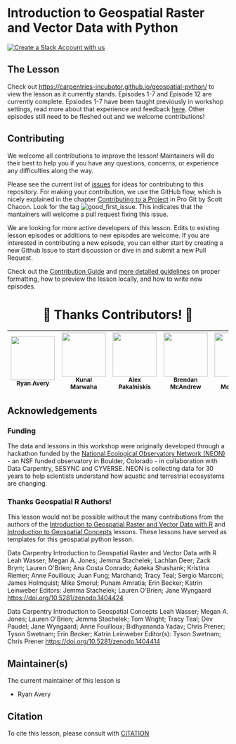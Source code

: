 # Introduction to Geospatial Raster and Vector Data with Python

[![Create a Slack Account with us](https://img.shields.io/badge/Create_Slack_Account-The_Carpentries-071159.svg)](https://swc-slack-invite.herokuapp.com/)

## The Lesson
Check out https://carpentries-incubator.github.io/geospatial-python/ to view the lesson as it currently stands. Episodes 1-7 and Episode 12 are currently complete. Epsiodes 1-7 have been taught previously in workshop settings, read more about that experience and feedback [here](https://carpentries.org/blog/2020/03/teaching-a-new-geospatial-python-lesson/). Other episodes still need to be fleshed out and we welcome contributions!

## Contributing

We welcome all contributions to improve the lesson! Maintainers will do their best to help you if you have any questions, concerns, or experience any difficulties along the way.

Please see the current list of [issues](https://github.com/carpentries-incubator/geospatial-python/issues) for ideas for contributing to this
repository. For making your contribution, we use the GitHub flow, which is
nicely explained in the chapter [Contributing to a Project](http://git-scm.com/book/en/v2/GitHub-Contributing-to-a-Project) in Pro Git
by Scott Chacon.
Look for the tag ![good_first_issue](https://img.shields.io/badge/-good%20first%20issue-gold.svg). This indicates that the mantainers will welcome a pull request fixing this issue.

We are looking for more active developers of this lesson. Edits to existing lesson episodes or additions to new episodes are welcome. If you are interested in contributing a new episode, you can either start by creating a new Github Issue to start discussion or dive in and submit a new Pull Request.

Check out the [Contribution Guide](CONTRIBUTING.md) and [more detailed guidelines][lesson-example] on proper formatting, how to preview the lesson locally, and how to write new episodes.

<h1 align="center"> ️💚️ Thanks Contributors! 💚 </h1>

<!-- ALL-CONTRIBUTORS-LIST:START - Do not remove or modify this section. Created with https://www.tablesgenerator.com/markdown_tables# -->
<!-- prettier-ignore -->
|  [<img src="https://github.com/rbavery.png" width="100px;"/><br /><sub><b>Ryan Avery</b></sub>](https://github.com/rbavery)  |  [<img src="https://github.com/marwahaha.png" width="100px;"/><br /><sub><b>Kunal Marwaha</b></sub>](https://github.com/marwahaha)  |  [<img src="https://github.com/alex-pakalniskis.png" width="100px;"/><br /><sub><b>Alex Pakalniskis</b></sub>](https://github.com/alex-pakalniskis)  | [<img src="https://github.com/bmcandr.png" width="100px;"/><br /><sub><b>Brendan McAndrew</b></sub>](https://github.com/bmcandr)                     | [<img src="https://github.com/seanemccartney.png" width="100px;"/><br /><sub><b>Sean McCartney</b></sub>](https://github.com/seanemccartney) |
|-|-|-|-|-|
<!-- ALL-CONTRIBUTORS-LIST:END -->

## Acknowledgements

### Funding
The data and lessons in this workshop were originally developed through a hackathon funded by the
[National Ecological Observatory Network (NEON)](https://www.neonscience.org/) - an NSF funded observatory in Boulder, Colorado - in
collaboration with Data Carpentry, SESYNC and CYVERSE. NEON is collecting data for 30 years to help scientists understand
how aquatic and terrestrial ecosystems are changing.

### Thanks Geospatial R Authors!
This lesson would not be possible without the many contributions from the authors of the [Introduction to Geospatial Raster and Vector Data with R](https://github.com/datacarpentry/r-raster-vector-geospatial) and [Introduction to Geospatial Concepts](https://github.com/datacarpentry/organization-geospatial) lessons. These lessons have served as templates for this geospatial python lesson.

Data Carpentry Introduction to Geospatial Raster and Vector Data with R
Leah Wasser; Megan A. Jones; Jemma Stachelek; Lachlan Deer; Zack Brym; Lauren O'Brien; Ana Costa Conrado; Aateka Shashank; Kristina Riemer; Anne Fouilloux; Juan Fung; Marchand; Tracy Teal; Sergio Marconi; James Holmquist; Mike Smorul; Punam Amratia; Erin Becker; Katrin Leinweber
Editors: Jemma Stachelek; Lauren O'Brien; Jane Wyngaard
https://doi.org/10.5281/zenodo.1404424


Data Carpentry Introduction to Geospatial Concepts
Leah Wasser; Megan A. Jones; Lauren O'Brien; Jemma Stachelek; Tom Wright; Tracy Teal; Dev Paudel; Jane Wyngaard; Anne Fouilloux; Bidhyananda Yadav; Chris Prener; Tyson Swetnam; Erin Becker; Katrin Leinweber
Editor(s): Tyson Swetnam; Chris Prener
https://doi.org/10.5281/zenodo.1404414

## Maintainer(s)

The current maintainer of this lesson is

* Ryan Avery

## Citation

To cite this lesson, please consult with [CITATION](CITATION)

[lesson-example]: https://carpentries.github.io/lesson-example
